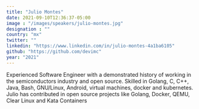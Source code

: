 ```yaml
---
title: "Julio Montes"
date: 2021-09-10T12:36:37-05:00
image : "/images/speakers/julio-montes.jpg"
designation : ""
country: "mx"
twitter: ""
linkedin: "https://www.linkedin.com/in/julio-montes-4a1ba6105"
github: "https://github.com/devimc"
year: "2021"
---
```


Experienced Software Engineer with a demonstrated history of working in the semiconductors industry and open source. Skilled in Golang, C, C++, Java, Bash, GNU/Linux, Android, virtual machines, docker and kubernetes. Julio has contributed in open source projects like Golang, Docker, QEMU, Clear Linux and Kata Containers